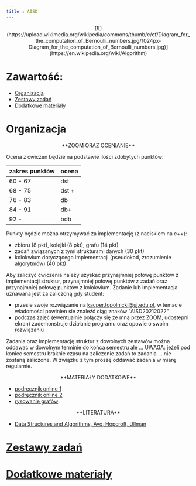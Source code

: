 ```yaml
---
title : AISD
---
```


<center>
[![](https://upload.wikimedia.org/wikipedia/commons/thumb/c/cf/Diagram_for_the_computation_of_Bernoulli_numbers.jpg/1024px-Diagram_for_the_computation_of_Bernoulli_numbers.jpg)](https://en.wikipedia.org/wiki/Algorithm)
</center>



# Zawartość:

* [Organizacja](#organizacja)
* [Zestawy zadań](./0000pl_inv.html)
* [Dodatkowe materiały](./00000pl_inv.html)



# Organizacja

<center>
**ZOOM ORAZ OCENIANIE**
</center>

Ocena z ćwiczeń będzie na podstawie ilości zdobytych punktów:

| zakres punktów | ocena |  
|----------------|-------|
| 60 - 67        | dst   |
| 68 - 75        | dst + |
| 76 - 83        | db    |
| 84 - 91        | db+   |
| 92 -           | bdb   |

Punkty będzie można otrzymywać za implementację (z naciskiem na c++):

- zbioru (8 pkt), kolejki (8 pkt), grafu (14 pkt)
- zadań związanych z tymi strukturami danych (30 pkt)
- kolokwium dotyczącego implementacji (pseudokod, zrozumienie
  algorytmów) (40 pkt)

Aby zaliczyć ćwiczenia należy uzyskać przynajmniej połowę punktów
z implementacji struktur, przynajmniej połowę punktów z zadań
oraz przynajmniej połowę punktów z kolokwium. Zadanie lub
implementacja uznawana jest za zaliczoną gdy student:

- prześle swoje rozwiązanie na <kacper.topolnicki@uj.edu.pl>,
  w temacie wiadomości powinien sie znaleźć ciąg znaków 
  "AISD20212022"
- podczas zajęć (ewentualnie połączy się ze mną przez ZOOM, udostepni ekran)
  zademonstruje działanie programu oraz opowie o swoim rozwiązaniu

Zadania oraz 
implementację struktur z dowolnych zestawów można oddawać
w dowolnym terminie do końca semestru ale ... 
UWAGA: jeżeli pod koniec semestru braknie czasu na zaliczenie zadań
to zadania ... nie zostaną zaliczone. W związku z tym proszę oddawać 
zadania w miarę regularnie. 

<center>
**MATERIAŁY DODATKOWE**
</center>

- [podręcznik online 1](https://www.programiz.com/dsa/algorithm)
- [podręcznik online 2](https://bradfieldcs.com/algos/)
- [rysowanie grafów](https://www.graphviz.org/pdf/dotguide.pdf)

<center>
**LITERATURA**
</center>

- [Data Structures and Algorithms, Avo, Hopcroft, Ullman](https://onlinelibrary.wiley.com/doi/abs/10.1002/bimj.4710260406)


# [Zestawy zadań](./0000pl_inv.html)



# [Dodatkowe materiały](./00000pl_inv.html)


